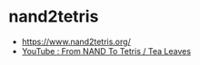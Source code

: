 # nand2tetris 

* https://www.nand2tetris.org/
* [YouTube : From NAND To Tetris / Tea Leaves](https://www.youtube.com/playlist?list=PLu6SHDdOToSdD4-c9nZX2Qu3ZXnNFocOH)
